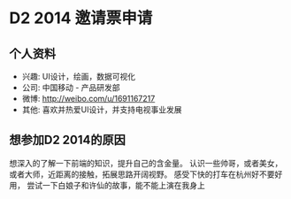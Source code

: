# D2 2014 邀请票申请

## 个人资料

- 兴趣: UI设计，绘画，数据可视化
- 公司: 中国移动 - 产品研发部 
- 微博: http://weibo.com/u/1691167217
- 其他: 喜欢并热爱UI设计，并支持电视事业发展

## 想参加D2 2014的原因
想深入的了解一下前端的知识，提升自己的含金量。
认识一些帅哥，或者美女，或者大师，近距离的接触，拓展思路开阔视野。
感受下快的打车在杭州好不要好用，
尝试一下白娘子和许仙的故事，能不能上演在我身上
